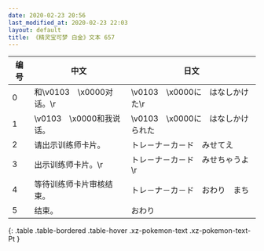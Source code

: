 ```yaml
---
date: 2020-02-23 20:56
last_modified_at: 2020-02-23 22:03
layout: default
title: 《精灵宝可梦 白金》文本 657
---
```

| 编号 | 中文 | 日文 |
| ---- | ---- | ---- |
| 0 | 和\v0103　\x0000对话。\r | \v0103　\x0000に　はなしかけた\r |
| 1 | \v0103　\x0000和我说话。 | \v0103　\x0000に　はなしかけられた |
| 2 | 请出示训练师卡片。 | トレ－ナ－カ－ド　みせてえ |
| 3 | 出示训练师卡片。\r | トレ－ナ－カ－ド　みせちゃうよ\r |
| 4 | 等待训练师卡片审核结束。 | トレ－ナ－カ－ド　おわり　まち |
| 5 | 结束。 | おわり |
{: .table .table-bordered .table-hover .xz-pokemon-text .xz-pokemon-text-Pt }